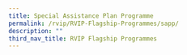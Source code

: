 ```yaml
---
title: Special Assistance Plan Programme
permalink: /rvip/RVIP-Flagship-Programmes/sapp/
description: ""
third_nav_title: RVIP Flagship Programmes
---
```

